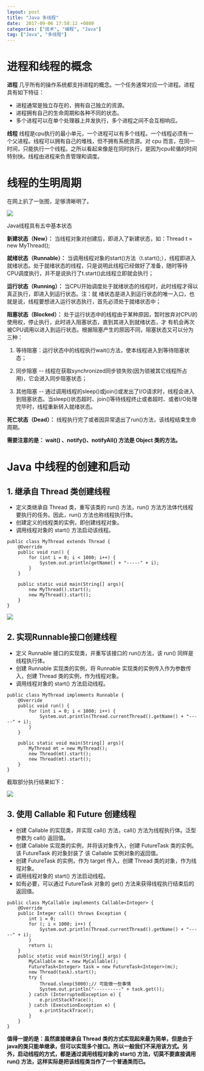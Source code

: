 ```yaml
---
layout: post
title: "Java 多线程"
date:  2017-09-06 17:58:12 +0800
categories: ["技术", "编程", "Java"]
tag: ["Java", "多线程"]
---
```


# 进程和线程的概念
**进程**
几乎所有的操作系统都支持进程的概念。一个任务通常对应一个进程。进程具有如下特征：
- 进程通常是独立存在的，拥有自己独立的资源。
- 进程拥有自己的生命周期和各种不同的状态。
- 多个进程可以在单个处理器上并发执行，多个进程之间不会互相响应。

**线程**
线程是cpu执行的最小单元，一个进程可以有多个线程。一个线程必须有一个父进程。线程可以拥有自己的堆栈，但不拥有系统资源。对 cpu 而言，在同一时间，只能执行一个线程。之所以看起来像是在同时执行，是因为cpu轮循的时间特别快。线程由进程来负责管理和调度。

# 线程的生明周期
在网上扒了一张图，足够清晰明了。

![](/assets/images/技术/编程/java/Java多线程/pic1.jpg)

Java线程具有五中基本状态

**新建状态（New）：** 当线程对象对创建后，即进入了新建状态，如：Thread t = new MyThread();

**就绪状态（Runnable）：** 当调用线程对象的start()方法（t.start();），线程即进入就绪状态。处于就绪状态的线程，只是说明此线程已经做好了准备，随时等待CPU调度执行，并不是说执行了t.start()此线程立即就会执行；

**运行状态（Running）：** 当CPU开始调度处于就绪状态的线程时，此时线程才得以真正执行，即进入到运行状态。注：就 绪状态是进入到运行状态的唯一入口，也就是说，线程要想进入运行状态执行，首先必须处于就绪状态中；

**阻塞状态（Blocked）：** 处于运行状态中的线程由于某种原因，暂时放弃对CPU的使用权，停止执行，此时进入阻塞状态，直到其进入到就绪状态，才 有机会再次被CPU调用以进入到运行状态。根据阻塞产生的原因不同，阻塞状态又可以分为三种：

1. 等待阻塞：运行状态中的线程执行wait()方法，使本线程进入到等待阻塞状态；

2. 同步阻塞 -- 线程在获取synchronized同步锁失败(因为锁被其它线程所占用)，它会进入同步阻塞状态；

3. 其他阻塞 -- 通过调用线程的sleep()或join()或发出了I/O请求时，线程会进入到阻塞状态。当sleep()状态超时、join()等待线程终止或者超时、或者I/O处理完毕时，线程重新转入就绪状态。

**死亡状态（Dead）：** 线程执行完了或者因异常退出了run()方法，该线程结束生命周期。

**需要注意的是： wait() 、notify()、notifyAll() 方法是 Object 类的方法。**

# Java 中线程的创建和启动
## 1. 继承自 Thread 类创建线程
- 定义类继承自 Thread 类，重写该类的 run() 方法，run() 方法方法体代线程要执行的任务。因此，run() 方法也称线程执行体。
- 创建定义的线程类的实例，即创建线程对象。
- 调用线程对象的 start() 方法启动该线程。

```
public class MyThread extends Thread {
    @Override
    public void run() {
        for (int i = 0; i < 1000; i++) {
            System.out.println(getName() + "-----" + i);
        }
    }

    public static void main(String[] args){
        new MyThread().start();
        new MyThread().start();
    }
}
```

![](/assets/images/技术/编程/java/Java多线程/pic2.jpg)

## 2. 实现Runnable接口创建线程
- 定义 Runnable 接口的实现类，并重写该接口的 run()方法，该 run() 同样是线程执行体。
- 创建 Runnable 实现类的实例，将 Runnable 实现类的实例传入作为参数传入，创建 Thread 类的实例，作为线程对象。
- 调用线程对象的 start() 方法启动线程。

```
public class MyThread implements Runnable {
    @Override
    public void run() {
        for (int i = 0; i < 1000; i++) {
            System.out.println(Thread.currentThread().getName() + "-----" + i);
        }
    }

    public static void main(String[] args){
        MyThread mt = new MyThread();
        new Thread(mt).start();
        new Thread(mt).start();
    }
}
```

截取部分执行结果如下：

![](/assets/images/技术/编程/java/Java多线程/pic3.jpg)

## 3. 使用 Callable 和 Future 创建线程
- 创建 Callable 的实现类，并实现 call() 方法，call() 方法为线程执行体。泛型参数为 call() 返回值。
- 创建 Callable 实现类的实例，并将该对象传入，创建 FutureTask 类的实例。该 FutureTask 的对象封装了 该 Callable 实例对象的返回值。
- 创建 FutureTask 的实例，作为 target 传入，创建 Thread 类的对象，作为线程对象。
- 调用线程对象的 start() 方法启动线程。
- 如有必要，可以通过 FutureTask 对象的 get() 方法来获得线程执行结束后的返回值。

```
public class MyCallable implements Callable<Integer> {
    @Override
    public Integer call() throws Exception {
        int i = 0;
        for (; i < 1000; i++) {
            System.out.println(Thread.currentThread().getName() + "-----" + i);
        }
        return i;
    }
    public static void main(String[] args) {
        MyCallable mc = new MyCallable();
        FutureTask<Integer> task = new FutureTask<Integer>(mc);
        new Thread(task).start();
        try {
            Thread.sleep(5000);// 可能做一些事情
            System.out.println("----------" + task.get());
        } catch (InterruptedException e) {
            e.printStackTrace();
        } catch (ExecutionException e) {
            e.printStackTrace();
        }
    }
}
```

**值得一提的是：虽然直接继承自 Thread 类的方式实现起来最为简单，但是由于java的类只能单继承，但可以实现多个接口。所以一般我们不采用该方式。另外，启动线程的方式，都是通过调用线程对象的 start() 方法，切莫不要直接调用 run() 方法，这样实际是把该线程类当作了一个普通类而已。**